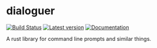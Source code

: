 # dialoguer

[![Build Status](https://travis-ci.org/mitsuhiko/dialoguer.svg?branch=master)](https://travis-ci.org/mitsuhiko/dialoguer)
[![Latest version](https://img.shields.io/crates/v/dialoguer.svg)](https://crates.io/crates/dialoguer)
[![Documentation](https://docs.rs/dialoguer/badge.svg)](https://docs.rs/dialoguer)

A rust library for command line prompts and similar things.
